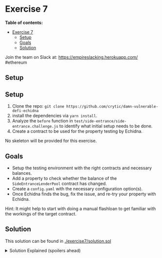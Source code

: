 # Exercise 7

**Table of contents:**

- [Exercise 7](#exercise-7)
  - [Setup](#setup)
  - [Goals](#goals)
  - [Solution](#solution)

Join the team on Slack at: https://empireslacking.herokuapp.com/ #ethereum

## Setup

## Setup

1. Clone the repo: `git clone https://github.com/crytic/damn-vulnerable-defi-echidna`
2. install the dependencies via `yarn install`.
3. Analyze the `before` function in `test/side-entrance/side-entrance.challenge.js` to identify what initial setup needs to be done.
4. Create a contract to be used for the property testing by Echidna.

No skeleton will be provided for this exercise.

## Goals

- Setup the testing environment with the right contracts and necessary balances.
- Add a property to check whether the balance of the `SideEntranceLenderPool` contract has changed.
- Create a `config.yaml` with the necessary configuration option(s).
- Once Echidna finds the bug, fix the issue, and re-try your property with Echidna.

Hint: It might help to start with doing a manual flashloan to get familiar with the workings of the target contract.

## Solution

This solution can be found in [./exercise7/solution.sol](./exercise7/solution.sol)

[ctf]: https://www.damnvulnerabledefi.xyz/

<details>
<summary>Solution Explained (spoilers ahead)</summary>

The goal of the side entrance challenge is to realize that the contract's accounting of its ETH balance is misconfigured. `balanceBefore` is used to track the balance of the contract before the flash loan BUT `address(this).balance` is used to track the balance of the contract after the flash loan. Thus, you can use the deposit function to repay your flash loan while still maintaining that the contract's total balance of ETH has not changed (i.e. `address(this).balance >= balanceBefore`). Since the ETH that was deposited is now owned by you, you can now also withdraw it and drain all the funds from the contract.

In order for Echidna to be able to interact with the `SideEntranceLenderPool`, it has to be deployed first. However, deploying and funding it from the contract to be used by Echidna won't work, as the funding transaction's `msg.sender` is the contract itself. This means that the owner of the funds is the Echidna contract and therefore it can remove the funds by calling `withdraw()`, without the need for the exploit.

To prevent that issue, a simple factory contract has to be created to deploy the pool without setting the Echidna property testing contract as the owner of the funds. This factory has a public function that deploys a `SideEntranceLenderPool`, funds it with the given amount, and return its address. Now, since the Echidna testing contract is not the owner of the funds, it cannot call `withdraw()` to empty the pool.

Now that the challenge is set up as intended, we proceed to solve it by instructing Echidna to do a flashloan. Using the `setEnableWithdraw` and `setEnableDeposit` Echidna will search for function(s) to call inside the flashloan callback to try and break the `testPoolBalance` property.

At some point Echidna will identify that if (1) `deposit` is used to pay back the flash loan and (2) `withdraw` is called right after, the `testPoolBalance` property breaks.

Example Echidna output:

```
$ echidna-test . --contract EchidnaSideEntranceLenderPool --config config.yaml
...
testPoolBalance(): failed!💥
  Call sequence:
    execute() Value: 0x103
    setEnableDeposit(true,256)
    flashLoan(1)
    setEnableWithdraw(true)
    setEnableDeposit(false,0)
    execute()
    testPoolBalance()
...
```

</details>

